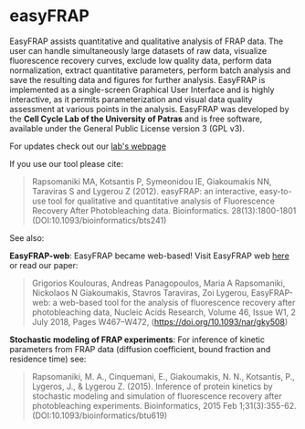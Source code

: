 # easyFRAP

EasyFRAP assists quantitative and qualitative analysis of FRAP data. The user can handle simultaneously large datasets of raw data, visualize fluorescence recovery curves, exclude low quality data, perform data normalization, extract quantitative parameters, perform batch analysis and save the resulting data and figures for further analysis.
EasyFRAP is implemented as a single-screen Graphical User Interface and is highly interactive, as it permits parameterization and visual data quality assessment at various points in the analysis. EasyFRAP was developed by the **Cell Cycle Lab of the University of Patras** and is free software, available under the General Public License version 3 (GPL v3).

For updates check out our [lab's webpage](http://ccl.med.upatras.gr/index.php?id=easyfrap)

If you use our tool please cite: 

> Rapsomaniki MA, Kotsantis P, Symeonidou IE, Giakoumakis NN, Taraviras S and Lygerou Z (2012). easyFRAP: an interactive, easy-to-use tool for qualitative and quantitative analysis of Fluorescence Recovery After Photobleaching data. Bioinformatics. 28(13):1800-1801 (DOI:10.1093/bioinformatics/bts241)

See also: 

**EasyFRAP-web**: EasyFRAP became web-based! Visit EasyFRAP web [here](https://easyfrap.vmnet.upatras.gr) or read our paper:

>Grigorios Koulouras, Andreas Panagopoulos, Maria A Rapsomaniki, Nickolaos N Giakoumakis, Stavros Taraviras, Zoi Lygerou, EasyFRAP-web: a web-based tool for the analysis of fluorescence recovery after photobleaching data, Nucleic Acids Research, Volume 46, Issue W1, 2 July 2018, Pages W467–W472, (https://doi.org/10.1093/nar/gky508)

**Stochastic modeling of FRAP experiments**: For inference of kinetic parameters from FRAP data (diffusion coefficient, bound fraction and residence time) see:

> Rapsomaniki, M. A., Cinquemani, E., Giakoumakis, N. N., Kotsantis, P., Lygeros, J., & Lygerou Z. (2015). Inference of protein kinetics by stochastic modeling and simulation of fluorescence recovery after photobleaching experiments. Bioinformatics, 2015 Feb 1;31(3):355-62. (DOI:10.1093/bioinformatics/btu619)

